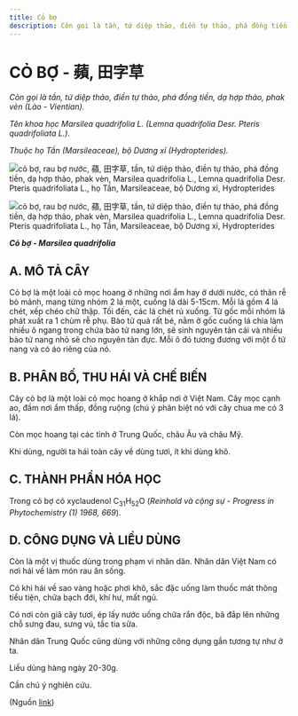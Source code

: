 ```yaml
---
title: Cỏ bợ
description: Còn gọi là tần, tứ diệp thảo, điền tự thảo, phá đồng tiền, dạ hợp thảo, phak vèn (Lào - Vientian). Tên khoa học Marsilea quadrifolia L. (Lemna quadrifolia Desr. Pteris quadrifoliata L.). Thuộc họ Tần (Marsileaceae), bộ Dương xỉ (Hydropterides).
---
```

# CỎ BỢ - 蘋, 田字草

*Còn gọi là tần, tứ diệp thảo, điền tự thảo, phá đồng tiền, dạ hợp thảo, phak vèn (Lào - Vientian).*

*Tên khoa học Marsilea quadrifolia L. (Lemna quadrifolia Desr. Pteris quadrifoliata L.).*

*Thuộc họ Tần (Marsileaceae), bộ Dương xỉ (Hydropterides).*

![cỏ bợ, rau bợ nước, 蘋, 田字草, tần, tứ diệp thảo, điền tự thảo, phá đồng tiền, dạ hợp thảo, phak vèn, Marsilea quadrifolia L., Lemna quadrifolia Desr. Pteris quadrifoliata L., họ Tần, Marsileaceae, bộ Dương xỉ, Hydropterides](/imgs/do-tat-loi/ctvvtvn/co-bo.jpg)

![cỏ bợ, rau bợ nước, 蘋, 田字草, tần, tứ diệp thảo, điền tự thảo, phá đồng tiền, dạ hợp thảo, phak vèn, Marsilea quadrifolia L., Lemna quadrifolia Desr. Pteris quadrifoliata L., họ Tần, Marsileaceae, bộ Dương xỉ, Hydropterides](/imgs/do-tat-loi/ctvvtvn/co-bo-2.jpg)

***Cỏ bợ - Marsilea quadrifolia***

## A. MÔ TẢ CÂY

Cỏ bợ là một loài cỏ mọc hoang ở những nơi ẩm hay ở dưới nước, có thân rễ bò mảnh, mang từng nhóm 2 lá một, cuống lá dài 5-15cm. Mỗi lá gồm 4 lá chét, xếp chéo chữ thập. Tối đến, các lá chét rủ xuống. Từ gốc mỗi nhóm lá phát xuất ra 1 chùm rễ phụ. Bào tử quả rất bé, nằm ở gốc cuống lá chia làm nhiều ô ngang trong chứa bào tử nang lớn, sẽ sinh nguyên tản cái và nhiều bào tử nang nhỏ sẽ cho nguyên tản đực. Mỗi ô đó tương đương với một ổ tử nang và có áo riêng của nó.

## B. PHÂN BỐ, THU HÁI VÀ CHẾ BIẾN

Cây cỏ bợ là một loài cỏ mọc hoang ở khắp nơi ở Việt Nam. Cây mọc cạnh ao, đầm nơi ẩm thấp, đồng ruộng (chú ý phân biệt nó với cây chua me có 3 lá).

Còn mọc hoang tại các tỉnh ở Trung Quốc, châu Âu và châu Mỹ.

Khi dùng, người ta hái toàn cây về dùng tươi, ít khi dùng khô.

## C. THÀNH PHẦN HÓA HỌC

Trong cỏ bợ có xyclaudenol C<sub>31</sub>H<sub>52</sub>O (*Reinhold và cộng sự - Progress in Phytochemistry (1) 1968, 669*).

## D. CÔNG DỤNG VÀ LIỀU DÙNG

Còn là một vị thuốc dùng trong phạm vi nhân dân. Nhân dân Việt Nam có nơi hái về làm món rau ăn sống.

Có khi hái về sao vàng hoặc phơi khô, sắc đặc uống làm thuốc mát thông tiểu tiện, chữa bạch đới, khí hư, mất ngủ.

Có nơi còn giã cây tươi, ép lấy nước uống chữa rắn độc, bã đắp lên những chỗ sưng đau, sưng vú, tắc tia sữa.

Nhân dân Trung Quốc cũng dùng với những công dụng gần tương tự như ở ta.

Liều dùng hàng ngày 20-30g.

Cần chú ý nghiên cứu.

(Nguồn <a href="http://www.thuocvuonnha.com/nhung-cay-thuoc-va-vi-thuoc-viet-nam/ket-qua-tra-cuu/co-bo" target="_blank">link</a>)
